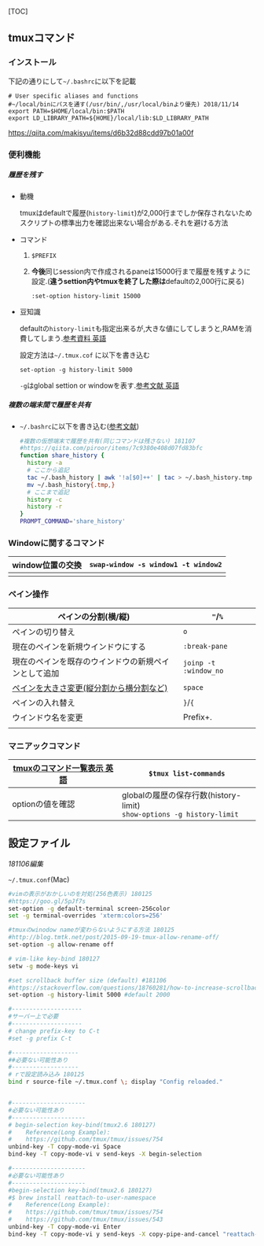 [TOC]

## tmuxコマンド

### インストール

下記の通りにして`~/.bashrc`に以下を記載

```
# User specific aliases and functions
#~/local/binにパスを通す(/usr/bin/,/usr/local/binより優先) 2018/11/14                                                      
export PATH=$HOME/local/bin:$PATH     
export LD_LIBRARY_PATH=${HOME}/local/lib:$LD_LIBRARY_PATH
```



https://qiita.com/makisyu/items/d6b32d88cdd97b01a00f

### 便利機能

##### 履歴を残す

* 動機

  tmuxはdefaultで履歴(`history-limit`)が2,000行までしか保存されないためスクリプトの標準出力を確認出来ない場合がある.それを避ける方法

* コマンド

  1. `$PREFIX`

  2. **今後**同じsession内で作成されるpaneは15000行まで履歴を残すように設定.(**違うsettion内やtmuxを終了した際は**defaultの2,000行に戻る)

     `:set-option history-limit 15000 `

* 豆知識

  defaultの`history-limit`も指定出来るが,大きな値にしてしまうと,RAMを消費してしまう.[参考資料 英語](https://stackoverflow.com/questions/18760281/how-to-increase-scrollback-buffer-size-in-tmux)

  設定方法は`~/.tmux.cof` に以下を書き込む

  `set-option -g history-limit 5000`

  `-g`はglobal settion or windowを表す.[参考文献  英語](https://superuser.com/questions/929430/what-does-the-set-g-command-do-in-tmux)

##### 複数の端末間で履歴を共有

* `~/.bashrc`に以下を書き込む([参考文献](https://qiita.com/piroor/items/7c9380e408d07fd83bfc))

  ```bash
  #複数の仮想端末で履歴を共有(同じコマンドは残さない) 181107
  #https://qiita.com/piroor/items/7c9380e408d07fd83bfc
  function share_history {
    history -a
    # ここから追記
    tac ~/.bash_history | awk '!a[$0]++' | tac > ~/.bash_history.tmp
    mv ~/.bash_history{.tmp,}
    # ここまで追記
    history -c
    history -r
  }
  PROMPT_COMMAND='share_history'
  ```


### Windowに関するコマンド

| window位置の交換 | `swap-window -s window1 -t window2` |
| ---------------- | ----------------------------------- |
|                  |                                     |

### ペイン操作

| ペインの分割(横/縦)                                          | `"`/`%`               |
| ------------------------------------------------------------ | --------------------- |
| ペインの切り替え                                             | `o`                   |
| 現在のペインを新規ウインドウにする                           | `:break-pane`         |
| 現在のペインを既存のウインドウの新規ペインとして追加         | `joinp -t :window_no` |
| [ペインを大きさ変更(縦分割から横分割など)](https://superuser.com/questions/493048/how-to-convert-2-horizontal-panes-to-vertical-panes-in-tmux) | `space`               |
| ペインの入れ替え                                             | `}`/`{`               |
| ウインドウ名を変更                                           | Prefix+.              |
|                                                              |                       |

### マニアックコマンド

| [tmuxのコマンド一覧表示 英語](https://gist.github.com/kennyng/816c29eb75e8eb022108) | `$tmux list-commands`                                        |
| ------------------------------------------------------------ | ------------------------------------------------------------ |
| optionの値を確認                                             | globalの履歴の保存行数(history-limit)<br />`show-options -g history-limit` |

## 設定ファイル

*181106編集*

`~/.tmux.conf`(Mac)

``` bash
#vimの表示がおかしいのを対処(256色表示) 180125
#https://goo.gl/5pJf7s
set-option -g default-terminal screen-256color
set -g terminal-overrides 'xterm:colors=256'

#tmuxのwinodow nameが変わらないようにする方法 180125
#http://blog.tmtk.net/post/2015-09-19-tmux-allow-rename-off/
set-option -g allow-rename off

# vim-like key-bind 180127
setw -g mode-keys vi

#set scrollback buffer size (default) #181106
#https://stackoverflow.com/questions/18760281/how-to-increase-scrollback-buffer-size-in-tmux
set-option -g history-limit 5000 #default 2000

#--------------------
#サーバー上で必要
#--------------------
# change prefix-key to C-t                                                                
#set -g prefix C-t

#-------------------
##必要ない可能性あり
#-------------------
# rで設定読み込み 180125
bind r source-file ~/.tmux.conf \; display "Config reloaded."


#---------------------
#必要ない可能性あり
#---------------------
# begin-selection key-bind(tmux2.6 180127)
#    Reference(Long Example):
#    https://github.com/tmux/tmux/issues/754
unbind-key -T copy-mode-vi Space
bind-key -T copy-mode-vi v send-keys -X begin-selection

#---------------------
#必要ない可能性あり
#---------------------
#begin-selection key-bind(tmux2.6 180127) 
#$ brew install reattach-to-user-namespace 
#    Reference(Long Example):
#    https://github.com/tmux/tmux/issues/754
#    https://github.com/tmux/tmux/issues/543
unbind-key -T copy-mode-vi Enter
bind-key -T copy-mode-vi y send-keys -X copy-pipe-and-cancel "reattach-to-user-namespace pbcopy"



```





